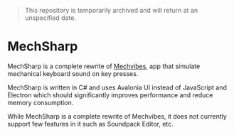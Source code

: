 ﻿
> This repository is temporarily archived and will return at an unspecified date.

# MechSharp

MechSharp is a complete rewrite of [Mechvibes](https://github.com/hainguyents13/mechvibes), app that simulate mechanical keyboard sound on key presses.

MechSharp is written in C# and uses Avalonia UI instead of JavaScript and Electron which should significantly improves performance and reduce memory consumption.

While MechSharp is a complete rewrite of Mechvibes, it does not currently support few features in it such as Soundpack Editor, etc.
